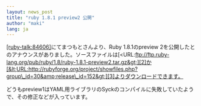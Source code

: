 ```yaml
---
layout: news_post
title: "ruby 1.8.1 preview2 公開"
author: "maki"
lang: ja
---
```


[\[ruby-talk:84606\]][1]にてまつもとさんより、Ruby 1.8.1のpreview
2を公開したとのアナウンスがありました。ソースファイルは[&lt;URL:ftp://ftp.ruby-lang.org/pub/ruby/1.8/ruby-1.8.1-preview2.tar.gz&gt;][2]か[&lt;URL:http://rubyforge.org/project/showfiles.php?group\_id=30&amp;release\_id=152&gt;][3]よりダウンロードできます。

どうもpreview1はYAML用ライブラリのSyckのコンパイルに失敗していたようで、その修正などが入っています。



[1]: http://blade.nagaokaut.ac.jp/cgi-bin/scat.rb/ruby/ruby-talk/84606
[2]: ftp://ftp.ruby-lang.org/pub/ruby/1.8/ruby-1.8.1-preview2.tar.gz
[3]: http://rubyforge.org/project/showfiles.php?group_id=30&amp;release_id=152
